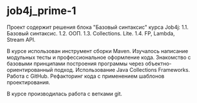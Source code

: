 # job4j_prime-1
Проект содержит решения блока "Базовый синтаксис" курса Job4j:
1.1. Базовый синтаксис.
1.2. ООП.
1.3. Collections. Lite.
1.4. FP, Lambda, Stream API.

В курсе использован инструмент сборки Maven.
Изучалось написание модульных тесты и профессиональное оформление кода.
Знакомство с базовыми принципами построения программы через объектно-ориентированный подход.
Использование Java Collections Frameworks.
Работа с GitHub. 
Рефакторинг кода с применением шаблонов проектирования.

В курсе производилась работа с ветками git.

